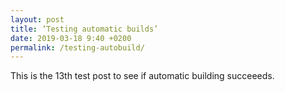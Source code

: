 ```yaml
---
layout: post
title: ‘Testing automatic builds’
date: 2019-03-18 9:40 +0200
permalink: /testing-autobuild/
---
```


This is the 13th test post to see if automatic building succeeeds.
